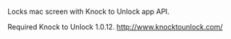Locks mac screen with Knock to Unlock app API.

Required Knock to Unlock 1.0.12.
http://www.knocktounlock.com/